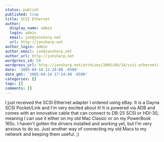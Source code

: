 ```yaml
---
status: publish
published: true
title: SCSI Ethernet
author:
  display_name: admin
  login: admin
  email: jon@jonsharp.net
  url: http://jonsharp.net
author_login: admin
author_email: jon@jonsharp.net
author_url: http://jonsharp.net
wordpress_id: 58
wordpress_url: http://jonsharp.net/archives/2005/04/14/scsi-ethernet/
date: '2005-04-14 12:24:08 -0500'
date_gmt: '2005-04-14 17:24:08 -0500'
categories: []
tags: []
comments: []
---
```

<p>I just received the SCSI Ethernet adapter I ordered using eBay.  It is a Dayna SCSI Pocket&#47;Link and I'm very excited about it!  It is powered via ADB and comes with an innovative cable that can connect to DB-25 SCSI or HDI-30, meaning I can use it either on my old Mac Classic or on my PowerBook 165c.  I haven't gotten the drivers installed and working yet, but I'm very anxious to do so.  Just another way of connecting my old Macs to my network and keeping them useful. ;)</p>
